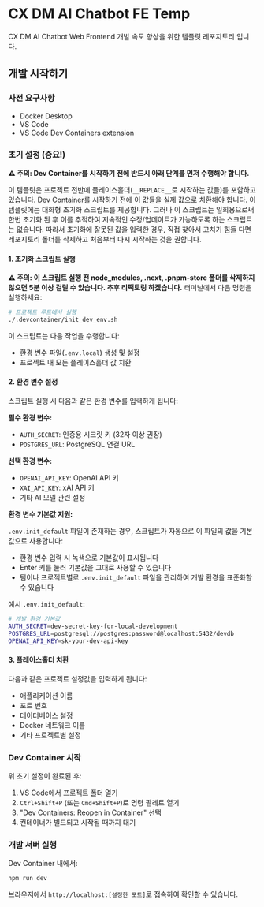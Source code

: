 # CX DM AI Chatbot FE Temp

CX DM AI Chatbot Web Frontend 개발 속도 향상을 위한 템플릿 레포지토리 입니다.

## 개발 시작하기

### 사전 요구사항

- Docker Desktop
- VS Code
- VS Code Dev Containers extension

### 초기 설정 (중요!)

**⚠️ 주의: Dev Container를 시작하기 전에 반드시 아래 단계를 먼저 수행해야 합니다.**

이 템플릿은 프로젝트 전반에 플레이스홀더(`__REPLACE__`로 시작하는 값들)를 포함하고 있습니다.
Dev Container를 시작하기 전에 이 값들을 실제 값으로 치환해야 합니다.
이 템플릿에는 대화형 초기화 스크립트를 제공합니다. 그러나 이 스크립트는 일회용으로써 한번 초기화 된 후 이를 추적하여 지속적인 수정/업데이트가 가능하도록 하는 스크립트는 없습니다. 따라서 초기화에 잘못된 값을 입력한 경우, 직접 찾아서 고치기 힘들 다면 레포지토리 폴더를 삭제하고 처음부터 다시 시작하는 것을 권합니다.

#### 1. 초기화 스크립트 실행

**⚠️ 주의: 이 스크립트 실행 전 node_modules, .next, .pnpm-store 폴더를 삭제하지 않으면 5분 이상 걸릴 수 있습니다. 추후 리팩토링 하곘습니다.**
터미널에서 다음 명령을 실행하세요:

```bash
# 프로젝트 루트에서 실행
./.devcontainer/init_dev_env.sh
```

이 스크립트는 다음 작업을 수행합니다:

- 환경 변수 파일(`.env.local`) 생성 및 설정
- 프로젝트 내 모든 플레이스홀더 값 치환

#### 2. 환경 변수 설정

스크립트 실행 시 다음과 같은 환경 변수를 입력하게 됩니다:

**필수 환경 변수:**

- `AUTH_SECRET`: 인증용 시크릿 키 (32자 이상 권장)
- `POSTGRES_URL`: PostgreSQL 연결 URL

**선택 환경 변수:**

- `OPENAI_API_KEY`: OpenAI API 키
- `XAI_API_KEY`: xAI API 키
- 기타 AI 모델 관련 설정

**환경 변수 기본값 지원:**

`.env.init_default` 파일이 존재하는 경우, 스크립트가 자동으로 이 파일의 값을 기본값으로 사용합니다:

- 환경 변수 입력 시 녹색으로 기본값이 표시됩니다
- Enter 키를 눌러 기본값을 그대로 사용할 수 있습니다
- 팀이나 프로젝트별로 `.env.init_default` 파일을 관리하여 개발 환경을 표준화할 수 있습니다

예시 `.env.init_default`:

```bash
# 개발 환경 기본값
AUTH_SECRET=dev-secret-key-for-local-development
POSTGRES_URL=postgresql://postgres:password@localhost:5432/devdb
OPENAI_API_KEY=sk-your-dev-api-key
```

#### 3. 플레이스홀더 치환

다음과 같은 프로젝트 설정값을 입력하게 됩니다:

- 애플리케이션 이름
- 포트 번호
- 데이터베이스 설정
- Docker 네트워크 이름
- 기타 프로젝트별 설정

### Dev Container 시작

위 초기 설정이 완료된 후:

1. VS Code에서 프로젝트 폴더 열기
2. `Ctrl+Shift+P` (또는 `Cmd+Shift+P`)로 명령 팔레트 열기
3. "Dev Containers: Reopen in Container" 선택
4. 컨테이너가 빌드되고 시작될 때까지 대기

### 개발 서버 실행

Dev Container 내에서:

```bash
npm run dev
```

브라우저에서 `http://localhost:[설정한 포트]`로 접속하여 확인할 수 있습니다.
